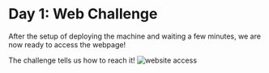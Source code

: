 # Day 1: Web Challenge

After the setup of deploying the machine and waiting a few minutes, we are now ready to access the webpage!

The challenge tells us how to reach it!
![website access](https://imgur.com/vVrgnq8)
